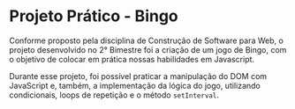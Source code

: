 # Projeto Prático - Bingo

Conforme proposto pela disciplina de Construção de Software para Web, o projeto desenvolvido no 2° Bimestre foi a criação de um jogo de Bingo, com o objetivo de colocar em prática nossas habilidades em Javascript.

Durante esse projeto, foi possível praticar a manipulação do DOM com JavaScript e, também, a implementação da lógica do jogo, utilizando condicionais, loops de repetição e o método `setInterval`.
